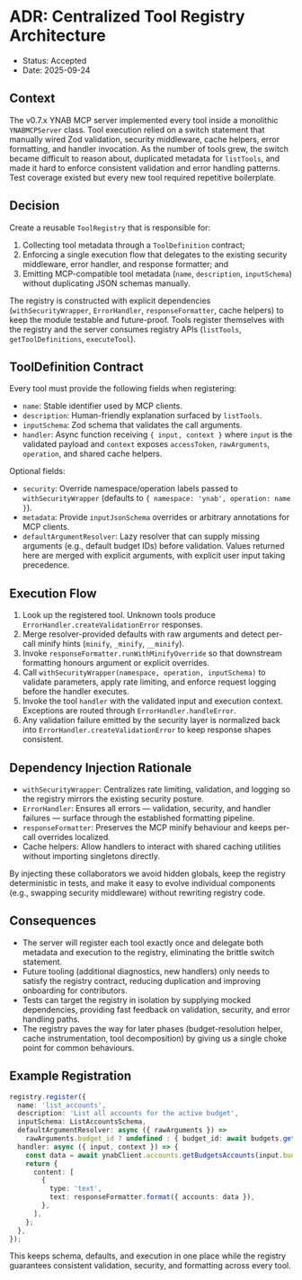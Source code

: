 # ADR: Centralized Tool Registry Architecture

- Status: Accepted
- Date: 2025-09-24

## Context

The v0.7.x YNAB MCP server implemented every tool inside a monolithic `YNABMCPServer` class. Tool execution relied on a switch statement that manually wired Zod validation, security middleware, cache helpers, error formatting, and handler invocation. As the number of tools grew, the switch became difficult to reason about, duplicated metadata for `listTools`, and made it hard to enforce consistent validation and error handling patterns. Test coverage existed but every new tool required repetitive boilerplate.

## Decision

Create a reusable `ToolRegistry` that is responsible for:

1. Collecting tool metadata through a `ToolDefinition` contract;
2. Enforcing a single execution flow that delegates to the existing security middleware, error handler, and response formatter; and
3. Emitting MCP-compatible tool metadata (`name`, `description`, `inputSchema`) without duplicating JSON schemas manually.

The registry is constructed with explicit dependencies (`withSecurityWrapper`, `ErrorHandler`, `responseFormatter`, cache helpers) to keep the module testable and future-proof. Tools register themselves with the registry and the server consumes registry APIs (`listTools`, `getToolDefinitions`, `executeTool`).

## ToolDefinition Contract

Every tool must provide the following fields when registering:

- `name`: Stable identifier used by MCP clients.
- `description`: Human-friendly explanation surfaced by `listTools`.
- `inputSchema`: Zod schema that validates the call arguments.
- `handler`: Async function receiving `{ input, context }` where `input` is the validated payload and `context` exposes `accessToken`, `rawArguments`, `operation`, and shared cache helpers.

Optional fields:

- `security`: Override namespace/operation labels passed to `withSecurityWrapper` (defaults to `{ namespace: 'ynab', operation: name }`).
- `metadata`: Provide `inputJsonSchema` overrides or arbitrary annotations for MCP clients.
- `defaultArgumentResolver`: Lazy resolver that can supply missing arguments (e.g., default budget IDs) before validation. Values returned here are merged with explicit arguments, with explicit user input taking precedence.

## Execution Flow

1. Look up the registered tool. Unknown tools produce `ErrorHandler.createValidationError` responses.
2. Merge resolver-provided defaults with raw arguments and detect per-call minify hints (`minify`, `_minify`, `__minify`).
3. Invoke `responseFormatter.runWithMinifyOverride` so that downstream formatting honours argument or explicit overrides.
4. Call `withSecurityWrapper(namespace, operation, inputSchema)` to validate parameters, apply rate limiting, and enforce request logging before the handler executes.
5. Invoke the tool `handler` with the validated input and execution context. Exceptions are routed through `ErrorHandler.handleError`.
6. Any validation failure emitted by the security layer is normalized back into `ErrorHandler.createValidationError` to keep response shapes consistent.

## Dependency Injection Rationale

- `withSecurityWrapper`: Centralizes rate limiting, validation, and logging so the registry mirrors the existing security posture.
- `ErrorHandler`: Ensures all errors — validation, security, and handler failures — surface through the established formatting pipeline.
- `responseFormatter`: Preserves the MCP minify behaviour and keeps per-call overrides localized.
- Cache helpers: Allow handlers to interact with shared caching utilities without importing singletons directly.

By injecting these collaborators we avoid hidden globals, keep the registry deterministic in tests, and make it easy to evolve individual components (e.g., swapping security middleware) without rewriting registry code.

## Consequences

- The server will register each tool exactly once and delegate both metadata and execution to the registry, eliminating the brittle switch statement.
- Future tooling (additional diagnostics, new handlers) only needs to satisfy the registry contract, reducing duplication and improving onboarding for contributors.
- Tests can target the registry in isolation by supplying mocked dependencies, providing fast feedback on validation, security, and error handling paths.
- The registry paves the way for later phases (budget-resolution helper, cache instrumentation, tool decomposition) by giving us a single choke point for common behaviours.

## Example Registration

```ts
registry.register({
  name: 'list_accounts',
  description: 'List all accounts for the active budget',
  inputSchema: ListAccountsSchema,
  defaultArgumentResolver: async ({ rawArguments }) =>
    rawArguments.budget_id ? undefined : { budget_id: await budgets.getDefaultId() },
  handler: async ({ input, context }) => {
    const data = await ynabClient.accounts.getBudgetsAccounts(input.budget_id);
    return {
      content: [
        {
          type: 'text',
          text: responseFormatter.format({ accounts: data }),
        },
      ],
    };
  },
});
```

This keeps schema, defaults, and execution in one place while the registry guarantees consistent validation, security, and formatting across every tool.
